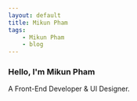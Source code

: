 ```yaml
---
layout: default
title: Mikun Pham
tags:
    - Mikun Pham
    - blog
---
```


### Hello, I'm Mikun Pham

A Front-End Developer & UI Designer.